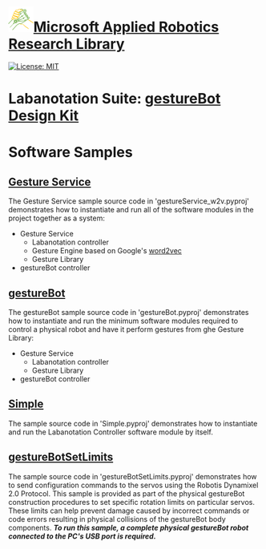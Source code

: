 # [![logo](/MARR_logo.png)Microsoft Applied Robotics Research Library](https://github.com/davidbaumert/AppliedRoboticsResearchLibrary)
[![License: MIT](https://img.shields.io/badge/License-MIT-yellow.svg)](https://opensource.org/licenses/MIT)  

# Labanotation Suite: [gestureBot Design Kit](/README.md)

# **Software Samples**

## [Gesture Service](/src/Samples/gestureService_w2v)
The Gesture Service sample source code in 'gestureService_w2v.pyproj' demonstrates how to instantiate and run all of the software modules in the project together as a system: 
- Gesture Service
  - Labanotation controller
  - Gesture Engine based on Google's [word2vec](https://code.google.com/archive/p/word2vec/#!)
  - Gesture Library
- gestureBot controller


## [gestureBot](/src/Samples/gestureBot)
The gestureBot sample source code in 'gestureBot.pyproj' demonstrates how to instantiate and run the minimum software modules required to control a physical robot and have it perform gestures from ghe Gesture Library:
- Gesture Service
  - Labanotation controller
  - Gesture Library
- gestureBot controller

## [Simple](/src/Samples/Simple)
The sample source code in 'Simple.pyproj' demonstrates how to instantiate and run the Labanotation Controller software module by itself.

## [gestureBotSetLimits](/src/Samples/gestureBotSetLimits)
The sample source code in 'gestureBotSetLimits.pyproj' demonstrates how to send configuration commands to the servos using the Robotis Dynamixel 2.0 Protocol. This sample is provided as part of the physical gestureBot construction procedures to set specific rotation limits on particular servos. These limits can help prevent damage caused by incorrect commands or code errors resulting in physical collisions of the gestureBot body components. ***To run this sample, a complete physical gestureBot robot connected to the PC's USB port is required.*** 
